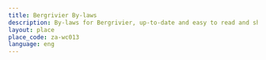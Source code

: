 ```yaml
---
title: Bergrivier By-laws
description: By-laws for Bergrivier, up-to-date and easy to read and share.
layout: place
place_code: za-wc013
language: eng
---
```

